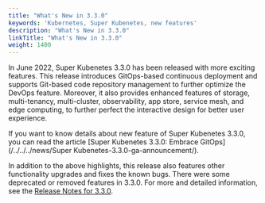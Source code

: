 ```yaml
---
title: "What's New in 3.3.0"
keywords: 'Kubernetes, Super Kubenetes, new features'
description: "What's New in 3.3.0"
linkTitle: "What's New in 3.3.0"
weight: 1400
---
```


In June 2022, Super Kubenetes 3.3.0 has been released with more exciting features. This release introduces GitOps-based continuous deployment and supports Git-based code repository management to further optimize the DevOps feature. Moreover, it also provides enhanced features of storage, multi-tenancy, multi-cluster, observability, app store, service mesh, and edge computing, to further perfect the interactive design for better user experience.

If you want to know details about new feature of Super Kubenetes 3.3.0, you can read the article [Super Kubenetes 3.3.0: Embrace GitOps](/../../../news/Super Kubenetes-3.3.0-ga-announcement/).

In addition to the above highlights, this release also features other functionality upgrades and fixes the known bugs. There were some deprecated or removed features in 3.3.0. For more and detailed information, see the [Release Notes for 3.3.0](../../../v3.3/release/release-v330/).